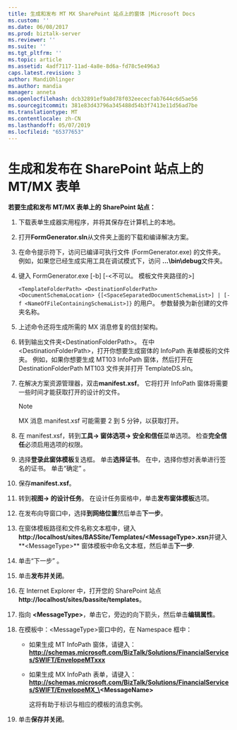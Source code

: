 ```yaml
---
title: 生成和发布 MT MX SharePoint 站点上的窗体 |Microsoft Docs
ms.custom: ''
ms.date: 06/08/2017
ms.prod: biztalk-server
ms.reviewer: ''
ms.suite: ''
ms.tgt_pltfrm: ''
ms.topic: article
ms.assetid: 4adf7117-11ad-4a8e-8d6a-fd78c5e496a3
caps.latest.revision: 3
author: MandiOhlinger
ms.author: mandia
manager: anneta
ms.openlocfilehash: dcb32891ef9a8d78f032eececfab7644c6d5ae56
ms.sourcegitcommit: 381e83d43796a345488d54b3f7413e11d56ad7be
ms.translationtype: MT
ms.contentlocale: zh-CN
ms.lasthandoff: 05/07/2019
ms.locfileid: "65377653"
---
```

# <a name="generating-and-publishing-mtmx-forms-on-the-sharepoint-site"></a>生成和发布在 SharePoint 站点上的 MT/MX 表单
**若要生成和发布 MT/MX 表单上的 SharePoint 站点：**  

1. 下载表单生成器实用程序，并将其保存在计算机上的本地。  

2. 打开**FormGenerator.sln**从文件夹上面的下载和编译解决方案。  

3. 在命令提示符下，访问已编译可执行文件 (FormGenerator.exe) 的文件夹。 例如，如果您已经生成实用工具在调试模式下，访问 **...\bin\debug**文件夹。  

4. 键入 FormGenerator.exe [-b] [-\<不可以。 模板文件夹路径的\>]  

    `<TemplateFolderPath> <DestinationFolderPath> <DocumentSchemaLocation> {[<SpaceSeparatedDocumentSchemaList>] | [-f <NameOfFileContainingSchemaList>]}` 的用户。 参数替换为新创建的文件夹名称。  

5. 上述命令还将生成所需的 MX 消息修复的信封架构。  

6. 转到输出文件夹\<DestinationFolderPath\>。 在中\<DestinationFolderPath\>，打开你想要生成窗体的 InfoPath 表单模板的文件夹。 例如，如果你想要生成 MT103 InfoPath 窗体，然后打开在 DestinationFolderPath MT103 文件夹并打开 TemplateDS.sln。  

7. 在解决方案资源管理器，双击**manifest.xsf**。 它将打开 InfoPath 窗体将需要一些时间才能获取打开的设计的文件。  

   > [!NOTE]
   >  MX 消息 manifest.xsf 可能需要 2 到 5 分钟，以获取打开。  

8. 在 manifest.xsf，转到**工具-> 窗体选项-> 安全和信任**菜单选项。 检查**完全信任**必须启用选项的权限。  

9. 选择**登录此窗体模板**复选框。 单击**选择证书**。 在中，选择你想对表单进行签名的证书。 单击“确定” 。  

10. 保存**manifest.xsf**。  

11. 转到**视图-> 的设计任务**。 在设计任务窗格中，单击**发布窗体模板**选项。  

12. 在发布向导窗口中，选择**到网络位置**然后单击**下一步**。  

13. 在窗体模板路径和文件名称文本框中，键入<strong>http://localhost/sites/BASSite/Templates/\<MessageType\>.xsn</strong>并键入**\<MessageType\>** 窗体模板中命名文本框，然后单击**下一步**.  

14. 单击“下一步” 。  

15. 单击**发布并关闭**。  

16. 在 Internet Explorer 中，打开您的 SharePoint 站点**http://localhost/sites/bassite/templates**。  

17. 指向 **\<MessageType\>**，单击它，旁边的向下箭头，然后单击**编辑属性**。  

18. 在模板中：\<MessageType\>窗口中的，在 Namespace 框中：  

    - 如果生成 MT InfoPath 窗体，请键入： **http://schemas.microsoft.com/BizTalk/Solutions/FinancialServices/SWIFT/EnvelopeMTxxx**  

    - 如果生成 MX InfoPath 表单，请键入： <strong>http://schemas.microsoft.com/BizTalk/Solutions/FinancialServices/SWIFT/EnvelopeMX_\<MessageName\></strong>  

       这将有助于标识与相应的模板的消息实例。  

19. 单击**保存并关闭**。
